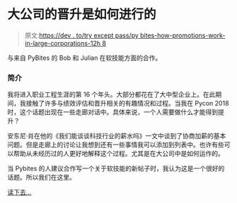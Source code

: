 # 大公司的晋升是如何进行的

> 原文:[https://dev . to/try except pass/py bites-how-promotions-work-in-large-corporations-12h 8](https://dev.to/tryexceptpass/pybites-how-promotions-work-in-large-corporations-12h8)

与来自 PyBites 的 Bob 和 Julian 在软技能方面的合作。

### [](#introduction)简介

我将进入职业工程生涯的第 16 个年头。大部分都花在了大中型企业上。在此期间，我接触了许多与绩效评估和晋升相关的有趣情况和过程。当我在 Pycon 2018 时，这个话题出现在一些走廊对话中。具体来说，一个人需要做什么才能得到提升？

安东尼·肖在他的《我们能谈谈科技行业的薪水吗》一文中谈到了协商加薪的基本问题。但是走廊上的讨论让我想到还有一些事情我可以添加到列表中。也许有些可以帮助从未经历过的人更好地解释这个过程。尤其是在大公司中是如何运作的。

当 Pybites 的人建议合作写一个关于软技能的新帖子时，我认为这是一个很好的话题。所以我们在这里。

[读下去...](https://pybit.es/guest-promotions-large-corporations.html)